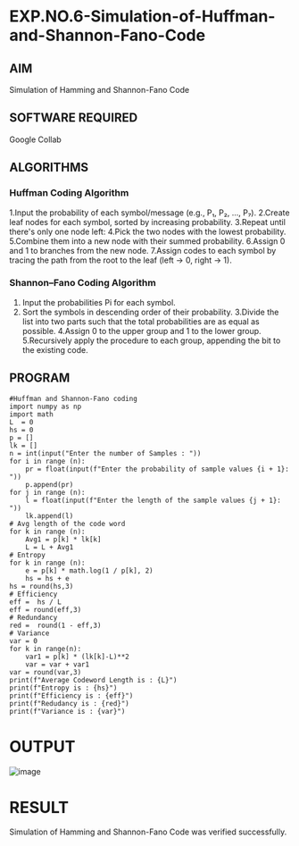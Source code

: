 # EXP.NO.6-Simulation-of-Huffman-and-Shannon-Fano-Code


## AIM
 Simulation of Hamming and Shannon-Fano Code

## SOFTWARE REQUIRED
Google Collab

## ALGORITHMS
### Huffman Coding Algorithm
 1.Input the probability of each symbol/message (e.g., P₁, P₂, ..., P₇).
 2.Create leaf nodes for each symbol, sorted by increasing probability.
 3.Repeat until there's only one node left:
 4.Pick the two nodes with the lowest probability.
 5.Combine them into a new node with their summed probability.
 6.Assign 0 and 1 to branches from the new node.
 7.Assign codes to each symbol by tracing the path from the root to the leaf (left → 0, right → 1).

### Shannon–Fano Coding Algorithm
1. Input the probabilities Pi for each symbol.
2. Sort the symbols in descending order of their probability.
3.Divide the list into two parts such that the total probabilities are as equal as possible.
4.Assign 0 to the upper group and 1 to the lower group.
5.Recursively apply the procedure to each group, appending the bit to the existing code.


## PROGRAM

```
#Huffman and Shannon-Fano coding
import numpy as np
import math 
L  = 0
hs = 0
p = []
lk = []
n = int(input("Enter the number of Samples : "))
for i in range (n): 
    pr = float(input(f"Enter the probability of sample values {i + 1}: "))  
    p.append(pr)
for j in range (n): 
    l = float(input(f"Enter the length of the sample values {j + 1}: "))  
    lk.append(l)
# Avg length of the code word
for k in range (n):
    Avg1 = p[k] * lk[k]
    L = L + Avg1
# Entropy
for k in range (n):
    e = p[k] * math.log(1 / p[k], 2)
    hs = hs + e
hs = round(hs,3)
# Efficiency
eff =  hs / L
eff = round(eff,3)
# Redundancy 
red =  round(1 - eff,3) 
# Variance
var = 0
for k in range(n):
    var1 = p[k] * (lk[k]-L)**2
    var = var + var1
var = round(var,3)
print(f"Average Codeword Length is : {L}")
print(f"Entropy is : {hs}")
print(f"Efficiency is : {eff}")
print(f"Redudancy is : {red}")
print(f"Variance is : {var}")
```

# OUTPUT
![image](https://github.com/user-attachments/assets/9d934bb0-2431-45a2-819d-c5679e34d987)


 
# RESULT
 Simulation of Hamming and Shannon-Fano Code was verified successfully.
